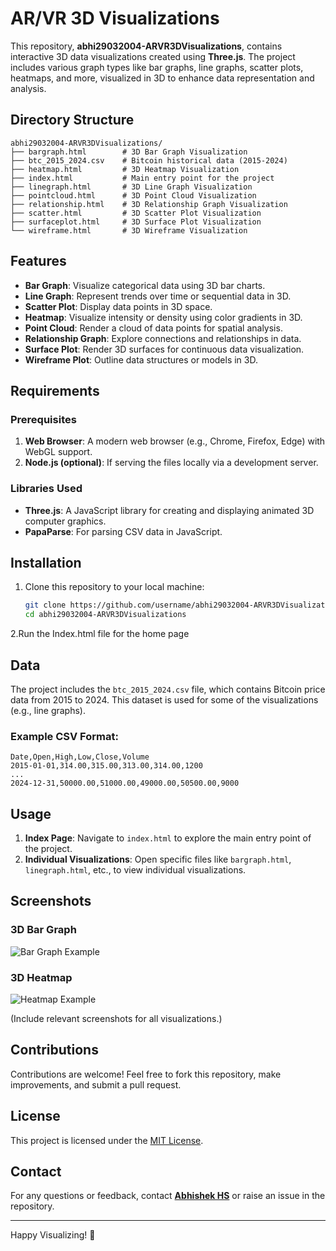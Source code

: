
# AR/VR 3D Visualizations

This repository, **abhi29032004-ARVR3DVisualizations**, contains interactive 3D data visualizations created using **Three.js**. The project includes various graph types like bar graphs, line graphs, scatter plots, heatmaps, and more, visualized in 3D to enhance data representation and analysis.

## Directory Structure

```plaintext
abhi29032004-ARVR3DVisualizations/
├── bargraph.html        # 3D Bar Graph Visualization
├── btc_2015_2024.csv    # Bitcoin historical data (2015-2024)
├── heatmap.html         # 3D Heatmap Visualization
├── index.html           # Main entry point for the project
├── linegraph.html       # 3D Line Graph Visualization
├── pointcloud.html      # 3D Point Cloud Visualization
├── relationship.html    # 3D Relationship Graph Visualization
├── scatter.html         # 3D Scatter Plot Visualization
├── surfaceplot.html     # 3D Surface Plot Visualization
└── wireframe.html       # 3D Wireframe Visualization
```

## Features

- **Bar Graph**: Visualize categorical data using 3D bar charts.
- **Line Graph**: Represent trends over time or sequential data in 3D.
- **Scatter Plot**: Display data points in 3D space.
- **Heatmap**: Visualize intensity or density using color gradients in 3D.
- **Point Cloud**: Render a cloud of data points for spatial analysis.
- **Relationship Graph**: Explore connections and relationships in data.
- **Surface Plot**: Render 3D surfaces for continuous data visualization.
- **Wireframe Plot**: Outline data structures or models in 3D.

## Requirements

### Prerequisites

1. **Web Browser**: A modern web browser (e.g., Chrome, Firefox, Edge) with WebGL support.
2. **Node.js (optional)**: If serving the files locally via a development server.

### Libraries Used

- **Three.js**: A JavaScript library for creating and displaying animated 3D computer graphics.
- **PapaParse**: For parsing CSV data in JavaScript.

## Installation

1. Clone this repository to your local machine:

   ```bash
   git clone https://github.com/username/abhi29032004-ARVR3DVisualizations.git
   cd abhi29032004-ARVR3DVisualizations
   ```

2.Run the Index.html file for the home page
## Data

The project includes the `btc_2015_2024.csv` file, which contains Bitcoin price data from 2015 to 2024. This dataset is used for some of the visualizations (e.g., line graphs).

### Example CSV Format:
```csv
Date,Open,High,Low,Close,Volume
2015-01-01,314.00,315.00,313.00,314.00,1200
...
2024-12-31,50000.00,51000.00,49000.00,50500.00,9000
```

## Usage

1. **Index Page**: Navigate to `index.html` to explore the main entry point of the project.
2. **Individual Visualizations**: Open specific files like `bargraph.html`, `linegraph.html`, etc., to view individual visualizations.

## Screenshots

### 3D Bar Graph
![Bar Graph Example](https://via.placeholder.com/800x400)

### 3D Heatmap
![Heatmap Example](https://via.placeholder.com/800x400)

(Include relevant screenshots for all visualizations.)

## Contributions

Contributions are welcome! Feel free to fork this repository, make improvements, and submit a pull request.

## License

This project is licensed under the [MIT License](LICENSE).

## Contact

For any questions or feedback, contact **[Abhishek HS](mailto:your-email@example.com)** or raise an issue in the repository.

---

Happy Visualizing! 🚀

